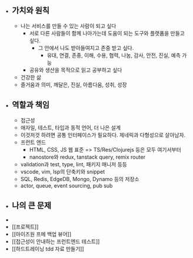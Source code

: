 - ## 가치와 원칙
	- 나는 서비스를 만들 수 있는 사람이 되고 싶다
		- 서로 다른 사람들이 함께 나아가는데 도움이 되는 도구와 플랫폼을 만들고 싶다.
			- 그 안에서 나도 받아들여지고 존중 받고 싶다.
				- 유대, 연결, 존중, 이해, 수용, 협력, 나눔, 감사, 안전, 진실, 예측 가능
		- 공유와 생산을 목적으로 읽고 공부하고 싶다
	- 건강한 삶
	- 즐거움과 의미, 깨달은, 진실, 아름다움, 성취, 성장
- ## 역할과 책임
	- 접근성
	- 애자일, 테스트, 타입과 동적 언어, 더 나은 설계
	- 이것저것 하려면 공통 인터페이스가 필요하다. 제네릭과 다형성으로 살아남자.
	- 프런트 엔드
		- HTML, CSS, JS 웹 표준 => TS/Res/Clojurejs 등은 모두 여기서부터
		- nanostore와 redux, tanstack query, remix router
	- validation과 test, type, lint, 패키지 매니저 등등
	- vscode, vim, lsp의 단축키와 snippet
	- SQL, Redis, EdgeDB, Mongo, Dynamo 등의 저장소
	- actor, queue, event sourcing, pub sub
- ## 나의 큰 문제
-
- [[프로젝트]]
- [[아이즈원 프메 백업 뷰어]]
- [[접근성이 안내하는 프런트엔드 테스트]]
- [[하드트레이닝 tdd 자료 만들기]]